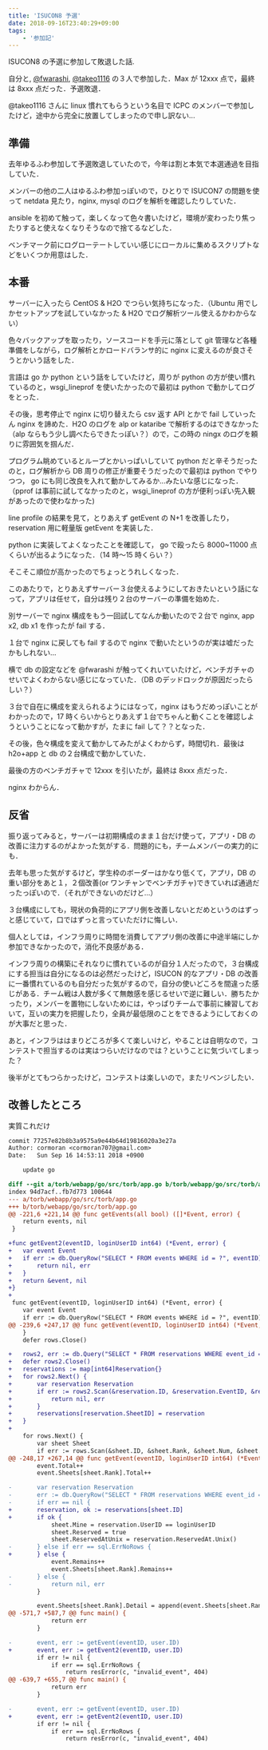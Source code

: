 ```yaml
---
title: 'ISUCON8 予選'
date: 2018-09-16T23:40:29+09:00
tags:
    - '参加記'
---
```


ISUCON8 の予選に参加して敗退した話.

<!--more-->

自分と, [@fwarashi](https://twitter.com/fwarashi), [@takeo1116](https://twitter.com/takeo1116) の３人で参加した．Max が 12xxx 点で，最終は 8xxx 点だった．予選敗退．

@takeo1116 さんに linux 慣れてもらうという名目で ICPC のメンバーで参加したけど，途中から完全に放置してしまったので申し訳ない...

## 準備

去年ゆるふわ参加して予選敗退していたので，今年は割と本気で本選通過を目指していた．

メンバーの他の二人はゆるふわ参加っぽいので，ひとりで ISUCON7 の問題を使って netdata 見たり，nginx, mysql のログを解析を確認したりしていた．

ansible を初めて触って，楽しくなって色々書いたけど，環境が変わったり焦ったりすると使えなくなりそうなので捨てるなどした．

ベンチマーク前にログローテートしていい感じにローカルに集めるスクリプトなどをいくつか用意はした．

## 本番

サーバーに入ったら CentOS & H2O でつらい気持ちになった．（Ubuntu 用でしかセットアップを試していなかった & H2O でログ解析ツール使えるかわからない）

色々バックアップを取ったり，ソースコードを手元に落として git 管理など各種準備をしながら，ログ解析とかロードバランサ的に nginx に変えるのが良さそうとかいう話をした．

言語は go か python という話をしていたけど，周りが python の方が使い慣れているのと，wsgi_lineprof を使いたかったので最初は python で動かしてログをとった．

その後，思考停止で nginx に切り替えたら csv 返す API とかで fail していったん nginx を諦めた．H2O のログを alp or kataribe で解析するのはできなかった（alp ならもう少し調べたらできたっぽい？）ので，この時の ningx のログを頼りに雰囲気を掴んだ．

プログラム眺めているとループとかいっぱいしていて python だと辛そうだったのと，ログ解析から DB 周りの修正が重要そうだったので最初は python でやりつつ， go にも同じ改良を入れて動かしてみるか...みたいな感じになった．（pprof は事前に試してなかったのと，wsgi_lineprof の方が便利っぽい先入観があったので使わなかった)

line profile の結果を見て，とりあえず getEvent の N+1 を改善したり，reservation 用に軽量版 getEvent を実装した．

python に実装してよくなったことを確認して， go で殴ったら 8000~11000 点くらいが出るようになった．（14 時〜15 時くらい？）

そこそこ順位が高かったのでちょっとうれしくなった．

このあたりで，とりあえずサーバー３台使えるようにしておきたいという話になって，アプリは任せて，自分は残り２台のサーバーの準備を始めた．

別サーバーで nginx 構成をもう一回試してなんか動いたので２台で nginx, app x2, db x1 を作ったが fail する．

１台で nginx に戻しても fail するので nginx で動いたというのが実は嘘だったかもしれない...

横で db の設定などを @fwarashi が触ってくれいていたけど，ベンチガチャのせいでよくわからない感じになっていた．（DB のデッドロックが原因だったらしい？）

３台で自在に構成を変えられるようにはなって，nginx はもうだめっぽいことがわかったので，17 時くらいからとりあえず１台でちゃんと動くことを確認しようということになって動かすが，たまに fail して？？となった．

その後，色々構成を変えて動かしてみたがよくわからず，時間切れ．最後は h2o+app と db の２台構成で動かしていた．

最後の方のベンチガチャで 12xxx を引いたが，最終は 8xxx 点だった．

nginx わからん．

## 反省

振り返ってみると，サーバーは初期構成のまま１台だけ使って，アプリ・DB の改善に注力するのがよかった気がする．問題的にも，チームメンバーの実力的にも．

去年も思った気がするけど，学生枠のボーダーはかなり低くて，アプリ，DB の重い部分をあと１，２個改善(or ワンチャンでベンチガチャ)できていれば通過だったっぽいので．（それができないのだけど...）

３台構成にしても，現状の負荷的にアプリ側を改善しないとだめというのはずっと感じていて，口ではずっと言っていただけに悔しい．

個人としては，インフラ周りに時間を消費してアプリ側の改善に中途半端にしか参加できなかったので，消化不良感がある．

インフラ周りの構築にそれなりに慣れているのが自分１人だったので，３台構成にする担当は自分になるのは必然だったけど，ISUCON 的なアプリ・DB の改善に一番慣れているのも自分だった気がするので，自分の使いどころを間違った感じがある．チーム戦は人数が多くて無敵感を感じるせいで逆に難しい．勝ちたかったり，メンバーを置物にしないためには，やっぱりチームで事前に練習しておいて，互いの実力を把握したり，全員が最低限のことをできるようにしておくのが大事だと思った．

あと，インフラははまりどころが多くて楽しいけど，やることは自明なので，コンテストで担当するのは実はつらいだけなのでは？ということに気づいてしまった？

後半がとてもつらかったけど，コンテストは楽しいので，またリベンジしたい．

## 改善したところ

実質これだけ

```diff
commit 77257e82b8b3a9575a9e44b64d19816020a3e27a
Author: cormoran <cormoran707@gmail.com>
Date:   Sun Sep 16 14:53:11 2018 +0900

    update go

diff --git a/torb/webapp/go/src/torb/app.go b/torb/webapp/go/src/torb/app.go
index 94d7acf..fb7d773 100644
--- a/torb/webapp/go/src/torb/app.go
+++ b/torb/webapp/go/src/torb/app.go
@@ -221,6 +221,14 @@ func getEvents(all bool) ([]*Event, error) {
 	return events, nil
 }

+func getEvent2(eventID, loginUserID int64) (*Event, error) {
+	var event Event
+	if err := db.QueryRow("SELECT * FROM events WHERE id = ?", eventID).Scan(&event.ID, &event.Title, &event.PublicFg, &event.ClosedFg, &event.Price); err != nil {
+		return nil, err
+	}
+	return &event, nil
+}
+
 func getEvent(eventID, loginUserID int64) (*Event, error) {
 	var event Event
 	if err := db.QueryRow("SELECT * FROM events WHERE id = ?", eventID).Scan(&event.ID, &event.Title, &event.PublicFg, &event.ClosedFg, &event.Price); err != nil {
@@ -239,6 +247,17 @@ func getEvent(eventID, loginUserID int64) (*Event, error) {
 	}
 	defer rows.Close()

+	rows2, err := db.Query("SELECT * FROM reservations WHERE event_id = ? AND canceled_at IS NULL GROUP BY event_id, sheet_id HAVING reserved_at = MIN(reserved_at)", event.ID)
+	defer rows2.Close()
+	reservations := map[int64]Reservation{}
+	for rows2.Next() {
+		var reservation Reservation
+		if err := rows2.Scan(&reservation.ID, &reservation.EventID, &reservation.SheetID, &reservation.UserID, &reservation.ReservedAt, &reservation.CanceledAt); err != nil {
+			return nil, err
+		}
+		reservations[reservation.SheetID] = reservation
+	}
+
 	for rows.Next() {
 		var sheet Sheet
 		if err := rows.Scan(&sheet.ID, &sheet.Rank, &sheet.Num, &sheet.Price); err != nil {
@@ -248,17 +267,14 @@ func getEvent(eventID, loginUserID int64) (*Event, error) {
 		event.Total++
 		event.Sheets[sheet.Rank].Total++

-		var reservation Reservation
-		err := db.QueryRow("SELECT * FROM reservations WHERE event_id = ? AND sheet_id = ? AND canceled_at IS NULL GROUP BY event_id, sheet_id HAVING reserved_at = MIN(reserved_at)", event.ID, sheet.ID).Scan(&reservation.ID, &reservation.EventID, &reservation.SheetID, &reservation.UserID, &reservation.ReservedAt, &reservation.CanceledAt)
-		if err == nil {
+		reservation, ok := reservations[sheet.ID]
+		if ok {
 			sheet.Mine = reservation.UserID == loginUserID
 			sheet.Reserved = true
 			sheet.ReservedAtUnix = reservation.ReservedAt.Unix()
-		} else if err == sql.ErrNoRows {
+		} else {
 			event.Remains++
 			event.Sheets[sheet.Rank].Remains++
-		} else {
-			return nil, err
 		}

 		event.Sheets[sheet.Rank].Detail = append(event.Sheets[sheet.Rank].Detail, &sheet)
@@ -571,7 +587,7 @@ func main() {
 			return err
 		}

-		event, err := getEvent(eventID, user.ID)
+		event, err := getEvent2(eventID, user.ID)
 		if err != nil {
 			if err == sql.ErrNoRows {
 				return resError(c, "invalid_event", 404)
@@ -639,7 +655,7 @@ func main() {
 			return err
 		}

-		event, err := getEvent(eventID, user.ID)
+		event, err := getEvent2(eventID, user.ID)
 		if err != nil {
 			if err == sql.ErrNoRows {
 				return resError(c, "invalid_event", 404)
```
